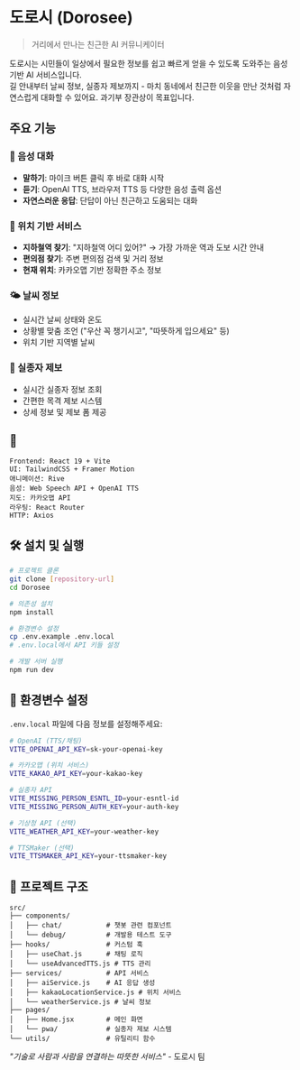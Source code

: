 # 도로시 (Dorosee)

> 거리에서 만나는 친근한 AI 커뮤니케이터

도로시는 시민들이 일상에서 필요한 정보를 쉽고 빠르게 얻을 수 있도록 도와주는 음성 기반 AI 서비스입니다.  
길 안내부터 날씨 정보, 실종자 제보까지 - 마치 동네에서 친근한 이웃을 만난 것처럼 자연스럽게 대화할 수 있어요.
과기부 장관상이 목표입니다.

## 주요 기능

### 💬 음성 대화
- **말하기**: 마이크 버튼 클릭 후 바로 대화 시작
- **듣기**: OpenAI TTS, 브라우저 TTS 등 다양한 음성 출력 옵션
- **자연스러운 응답**: 단답이 아닌 친근하고 도움되는 대화

### 📍 위치 기반 서비스
- **지하철역 찾기**: "지하철역 어디 있어?" → 가장 가까운 역과 도보 시간 안내
- **편의점 찾기**: 주변 편의점 검색 및 거리 정보
- **현재 위치**: 카카오맵 기반 정확한 주소 정보

### 🌤️ 날씨 정보
- 실시간 날씨 상태와 온도
- 상황별 맞춤 조언 ("우산 꼭 챙기시고", "따뜻하게 입으세요" 등)
- 위치 기반 지역별 날씨

### 👥 실종자 제보
- 실시간 실종자 정보 조회
- 간편한 목격 제보 시스템
- 상세 정보 및 제보 폼 제공

## 🚀

```
Frontend: React 19 + Vite
UI: TailwindCSS + Framer Motion
애니메이션: Rive
음성: Web Speech API + OpenAI TTS
지도: 카카오맵 API
라우팅: React Router
HTTP: Axios
```

## 🛠️ 설치 및 실행

```bash
# 프로젝트 클론
git clone [repository-url]
cd Dorosee

# 의존성 설치
npm install

# 환경변수 설정
cp .env.example .env.local
# .env.local에서 API 키들 설정

# 개발 서버 실행
npm run dev
```

## 🔑 환경변수 설정

`.env.local` 파일에 다음 정보를 설정해주세요:

```bash
# OpenAI (TTS/채팅)
VITE_OPENAI_API_KEY=sk-your-openai-key

# 카카오맵 (위치 서비스)
VITE_KAKAO_API_KEY=your-kakao-key

# 실종자 API
VITE_MISSING_PERSON_ESNTL_ID=your-esntl-id
VITE_MISSING_PERSON_AUTH_KEY=your-auth-key

# 기상청 API (선택)
VITE_WEATHER_API_KEY=your-weather-key

# TTSMaker (선택)
VITE_TTSMAKER_API_KEY=your-ttsmaker-key
```

## 📁 프로젝트 구조

```
src/
├── components/
│   ├── chat/           # 챗봇 관련 컴포넌트
│   └── debug/          # 개발용 테스트 도구
├── hooks/              # 커스텀 훅
│   ├── useChat.js      # 채팅 로직
│   └── useAdvancedTTS.js # TTS 관리
├── services/           # API 서비스
│   ├── aiService.js    # AI 응답 생성
│   ├── kakaoLocationService.js # 위치 서비스
│   └── weatherService.js # 날씨 정보
├── pages/
│   ├── Home.jsx        # 메인 화면
│   └── pwa/            # 실종자 제보 시스템
└── utils/              # 유틸리티 함수
```

*"기술로 사람과 사람을 연결하는 따뜻한 서비스"* - 도로시 팀
